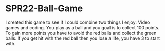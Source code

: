 # SPR22-Ball-Game

I created this game to see if I could combine two things I enjoy: Video games and coding. You play as a ball and you goal is to collect 100 points. To gain more points you have to avoid the red balls and collect the green balls. If you get hit with the red ball then you lose a life, you have 3 to start with.
